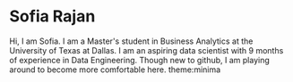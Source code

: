 # Sofia Rajan

Hi, I am Sofia. I am a Master's student in Business Analytics at the University of Texas at Dallas. I am an aspiring data scientist with 9 months of experience in Data Engineering. Though new to github, I am playing around to become more comfortable here. 
theme:minima
